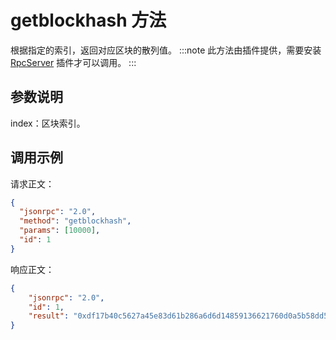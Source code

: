 # getblockhash 方法

根据指定的索引，返回对应区块的散列值。
:::note
 此方法由插件提供，需要安装 [RpcServer](https://github.com/neo-project/neo-modules/releases) 插件才可以调用。
:::

## 参数说明

index：区块索引。

## 调用示例

请求正文：

```json
{
  "jsonrpc": "2.0",
  "method": "getblockhash",
  "params": [10000],
  "id": 1
}
```

响应正文：

```json
{
    "jsonrpc": "2.0",
    "id": 1,
    "result": "0xdf17b40c5627a45e83d61b286a6d6d14859136621760d0a5b58dd59d18fd53d4"
}
```



